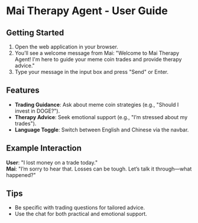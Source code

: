 # Mai Therapy Agent - User Guide

## Getting Started
1. Open the web application in your browser.
2. You’ll see a welcome message from Mai: "Welcome to Mai Therapy Agent! I'm here to guide your meme coin trades and provide therapy advice."
3. Type your message in the input box and press "Send" or Enter.

## Features
- **Trading Guidance**: Ask about meme coin strategies (e.g., "Should I invest in DOGE?").
- **Therapy Advice**: Seek emotional support (e.g., "I’m stressed about my trades").
- **Language Toggle**: Switch between English and Chinese via the navbar.

## Example Interaction
**User**: "I lost money on a trade today."  
**Mai**: "I’m sorry to hear that. Losses can be tough. Let’s talk it through—what happened?"

## Tips
- Be specific with trading questions for tailored advice.
- Use the chat for both practical and emotional support.
